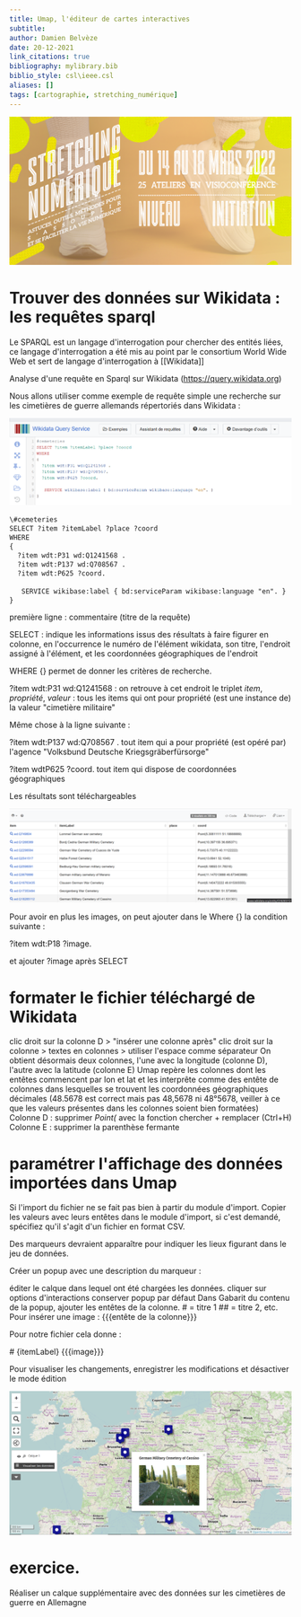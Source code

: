 ```yaml
---
title: Umap, l'éditeur de cartes interactives
subtitle:
author: Damien Belvèze
date: 20-12-2021
link_citations: true
bibliography: mylibrary.bib
biblio_style: csl\ieee.csl
aliases: []
tags: [cartographie, stretching_numérique]
---
```


![](images/logo_stretching_num.png)

# Trouver des données sur Wikidata : les requêtes sparql

Le SPARQL est un langage d'interrogation pour chercher des entités liées, ce langage d'interrogation a été mis au point par le consortium World Wide Web et sert de langage d'interrogation à [[Wikidata]]

Analyse d'une requête en Sparql sur Wikidata (https://query.wikidata.org)

Nous allons utiliser comme exemple de requête simple une recherche sur les cimetières de guerre allemands répertoriés dans Wikidata :

![](images/sparql_query.png)

``````sparql
\#cemeteries
SELECT ?item ?itemLabel ?place ?coord
WHERE
{
  ?item wdt:P31 wd:Q1241568 .
  ?item wdt:P137 wd:Q708567 .
  ?item wdt:P625 ?coord.

   SERVICE wikibase:label { bd:serviceParam wikibase:language "en". }
}
``````

première ligne : commentaire (titre de la requête)

SELECT : indique les informations issus des résultats à faire figurer en colonne, en l'occurrence le numéro de l'élément wikidata, son titre, l'endroit assigné à l'élément, et les coordonnées géographiques de l'endroit

WHERE {} permet de donner les critères de recherche. 

?item wdt:P31 wd:Q1241568 : on retrouve à cet endroit le triplet *item*, *propriété*, *valeur* : tous les items qui ont pour propriété (est une instance de) la valeur "cimetière militaire"

Même chose à la ligne suivante : 

?item wdt:P137 wd:Q708567 . 
tout item qui a pour propriété (est opéré par) l'agence "Volksbund Deutsche Kriegsgräberfürsorge"
  
?item wdtP625 ?coord. 
tout item qui dispose de coordonnées géographiques

Les résultats sont téléchargeables

![](images/sparql_results.png)

Pour avoir en plus les images, on peut ajouter dans le Where {} la condition suivante : 

  ?item wdt:P18 ?image.
  
  et ajouter ?image après SELECT


# formater le fichier téléchargé de Wikidata

clic droit sur la colonne D > "insérer une colonne après"
clic droit sur la colonne > textes en colonnes > utiliser l'espace comme séparateur
On obtient désormais deux colonnes, l'une avec la longitude (colonne D), l'autre avec la latitude (colonne E)
Umap repère les colonnes dont les entêtes commencent par lon et lat et les interprête comme des entête de colonnes dans lesquelles se trouvent les coordonnées géographiques décimales (48.5678 est correct mais pas 48,5678 ni 48°5678, veiller à ce que les valeurs présentes dans les colonnes soient bien formatées)
Colonne D : supprimer *Point(* avec la fonction chercher + remplacer (Ctrl+H)
Colonne E : supprimer la parenthèse fermante

# paramétrer l'affichage des données importées dans Umap

Si l'import du fichier ne se fait pas bien à partir du module d'import. Copier les valeurs avec leurs entêtes dans le module d'import, si c'est demandé, spécifiez qu'il s'agit d'un fichier en format CSV.

Des marqueurs devraient apparaître pour indiquer les lieux figurant dans le jeu de données. 

Créer un popup avec une description du marqueur : 

éditer le calque dans lequel ont été chargées les données. 
cliquer sur options d'interactions
conserver popup par défaut
Dans Gabarit du contenu de la popup, ajouter les entêtes de la colonne. 
\# = titre 1
\#\# = titre 2, etc. 
Pour insérer une image : {{{entête de la colonne}}}

Pour notre fichier cela donne : 

\# {itemLabel}
{{{image}}}

Pour visualiser les changements, enregistrer les modifications et désactiver le mode édition

![carte interactive](images/umap1.png)

# exercice. 

Réaliser un calque supplémentaire avec des données sur les cimetières de guerre en Allemagne


